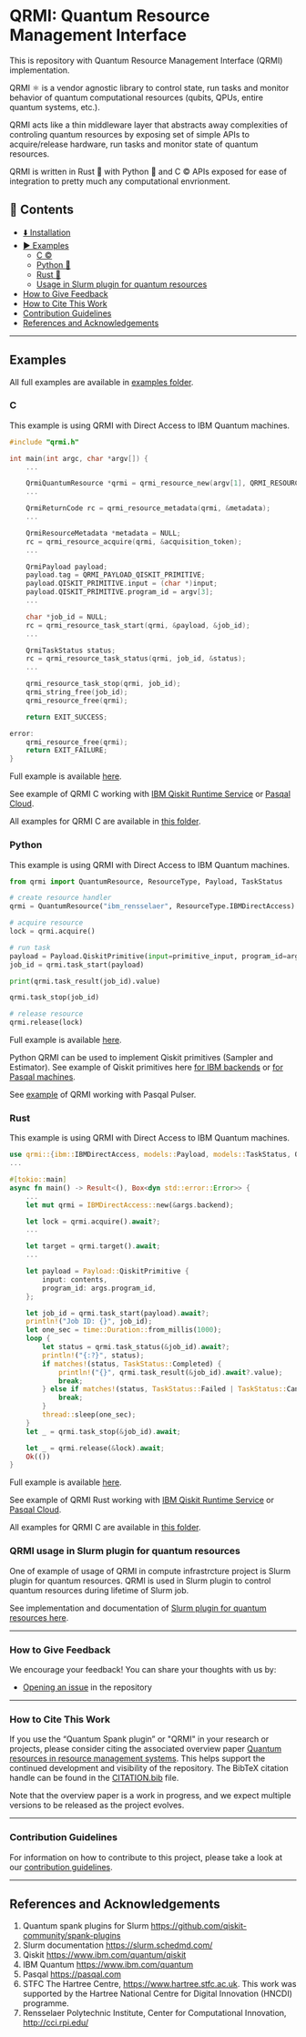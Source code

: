 QRMI: Quantum Resource Management Interface
===========================================

This is repository with Quantum Resource Management Interface (QRMI) implementation.

QRMI ⚛️ is a vendor agnostic library to control state, run tasks and monitor behavior of quantum computational resources (qubits, QPUs, entire quantum systems, etc.).

QRMI acts like a thin middleware layer that abstracts away complexities of controling quantum resources by exposing set of simple APIs to acquire/release hardware, run tasks and monitor state of quantum resources.

QRMI is written in Rust 🦀 with Python 🐍 and C ©️ APIs exposed for ease of integration to pretty much any computational envrionment.

## 📒 Contents

- [⬇️ Installation](INSTALL.md)
- [▶️ Examples](#examples)
  - [C  ©️](#c)
  - [Python 🐍](#python)
  - [Rust 🦀](#rust)
  - [Usage in Slurm plugin for quantum resources](#qrmi-usage-in-slurm-plugin-for-quantum-resources)
- [How to Give Feedback](#how-to-give-feedback)
- [How to Cite This Work](#how-to-cite-this-work)
- [Contribution Guidelines](#contribution-guidelines)
- [References and Acknowledgements](#references-and-acknowledgements)

----

## Examples

All full examples are available in [examples folder](./examples/).


### C

This example is using QRMI with Direct Access to IBM Quantum machines.

```c++
#include "qrmi.h"

int main(int argc, char *argv[]) {
    ...

    QrmiQuantumResource *qrmi = qrmi_resource_new(argv[1], QRMI_RESOURCE_TYPE_IBM_DIRECT_ACCESS);
    ...

    QrmiReturnCode rc = qrmi_resource_metadata(qrmi, &metadata);
    ...

    QrmiResourceMetadata *metadata = NULL;
    rc = qrmi_resource_acquire(qrmi, &acquisition_token);
    ...

    QrmiPayload payload;
    payload.tag = QRMI_PAYLOAD_QISKIT_PRIMITIVE;
    payload.QISKIT_PRIMITIVE.input = (char *)input;
    payload.QISKIT_PRIMITIVE.program_id = argv[3];
    ...

    char *job_id = NULL;
    rc = qrmi_resource_task_start(qrmi, &payload, &job_id);
    ...

    QrmiTaskStatus status;
    rc = qrmi_resource_task_status(qrmi, job_id, &status);
    ...

    qrmi_resource_task_stop(qrmi, job_id);
    qrmi_string_free(job_id);
    qrmi_resource_free(qrmi);

    return EXIT_SUCCESS;

error:
    qrmi_resource_free(qrmi);
    return EXIT_FAILURE;
}
```

Full example is available [here](./examples/qrmi/c/direct_access/src/direct_access.c).

See example of QRMI C working with [IBM Qiskit Runtime Service](./examples/qrmi/c/qiskit_runtime_service/src/qiskit_runtime_service.c) or [Pasqal Cloud](./examples/qrmi/c/pasqal_cloud/src/pasqal_cloud.c).

All examples for QRMI C are available in [this folder](./examples/qrmi/c/).

### Python

This example is using QRMI with Direct Access to IBM Quantum machines.

``` python
from qrmi import QuantumResource, ResourceType, Payload, TaskStatus

# create resource handler
qrmi = QuantumResource("ibm_rensselaer", ResourceType.IBMDirectAccess)

# acquire resource
lock = qrmi.acquire()

# run task
payload = Payload.QiskitPrimitive(input=primitive_input, program_id=args.program_id)
job_id = qrmi.task_start(payload)

print(qrmi.task_result(job_id).value)

qrmi.task_stop(job_id)

# release resource
qrmi.release(lock)
```

Full example is available [here](./examples/qrmi/python/direct_access/example.py).

Python QRMI can be used to implement Qiskit primitives (Sampler and Estimator). See example of Qiskit primitives here [for IBM backends](./examples/qiskit_primitives/ibm/sampler.py) or [for Pasqal machines](./examples/qiskit_primitives/pasqal/sampler.py).

See [example](./examples/pulser_backend/pasqal/pulser_backend.py) of QRMI working with Pasqal Pulser.


### Rust

This example is using QRMI with Direct Access to IBM Quantum machines.

```rust
use qrmi::{ibm::IBMDirectAccess, models::Payload, models::TaskStatus, QuantumResource};
...

#[tokio::main]
async fn main() -> Result<(), Box<dyn std::error::Error>> {
    ...
    let mut qrmi = IBMDirectAccess::new(&args.backend);

    let lock = qrmi.acquire().await?;
    ...

    let target = qrmi.target().await;
    ...

    let payload = Payload::QiskitPrimitive {
        input: contents,
        program_id: args.program_id,
    };

    let job_id = qrmi.task_start(payload).await?;
    println!("Job ID: {}", job_id);
    let one_sec = time::Duration::from_millis(1000);
    loop {
        let status = qrmi.task_status(&job_id).await?;
        println!("{:?}", status);
        if matches!(status, TaskStatus::Completed) {
            println!("{}", qrmi.task_result(&job_id).await?.value);
            break;
        } else if matches!(status, TaskStatus::Failed | TaskStatus::Cancelled) {
            break;
        }
        thread::sleep(one_sec);
    }
    let _ = qrmi.task_stop(&job_id).await;

    let _ = qrmi.release(&lock).await;
    Ok(())
}
```

Full example is available [here](./examples/qrmi/rust/direct_access/src/main.rs).

See example of QRMI Rust working with [IBM Qiskit Runtime Service](./examples/qrmi/rust/qiskit_runtime_service/src/main.rs) or [Pasqal Cloud](./examples/qrmi/rust/pasqal_cloud/src/main.rs).

All examples for QRMI C are available in [this folder](./examples/qrmi/rust/).


### QRMI usage in Slurm plugin for quantum resources

One of example of usage of QRMI in compute infrastrcture project is Slurm plugin for quantum resources.
QRMI is used in Slurm plugin to control quantum resources during lifetime of Slurm job.

See implementation and documentation of [Slurm plugin for quantum resources here](https://github.com/qiskit-community/spank-plugins).


----

### How to Give Feedback

We encourage your feedback! You can share your thoughts with us by:
- [Opening an issue](https://github.com/qiskit-community/qrmi/issues) in the repository


----

### How to Cite This Work

If you use the “Quantum Spank plugin” or "QRMI" in your research or projects, please consider citing the associated overview paper  [Quantum resources in resource management systems](https://arxiv.org/abs/2506.10052). 
This helps support the continued development and visibility of the repository. 
The BibTeX citation handle can be found in the [CITATION.bib](CITATION.bib) file.

Note that the overview paper is a work  in progress, and we expect multiple versions to be released as the project evolves.

----

### Contribution Guidelines

For information on how to contribute to this project, please take a look at our [contribution guidelines](CONTRIBUTING.md).


----

## References and Acknowledgements
1. Quantum spank plugins for Slurm https://github.com/qiskit-community/spank-plugins
1. Slurm documentation https://slurm.schedmd.com/
2. Qiskit https://www.ibm.com/quantum/qiskit
3. IBM Quantum https://www.ibm.com/quantum
4. Pasqal https://pasqal.com
5. STFC The Hartree Centre, https://www.hartree.stfc.ac.uk. This work was supported by the Hartree National Centre for Digital Innovation (HNCDI) programme.
6. Rensselaer Polytechnic Institute, Center for Computational Innovation, http://cci.rpi.edu/
